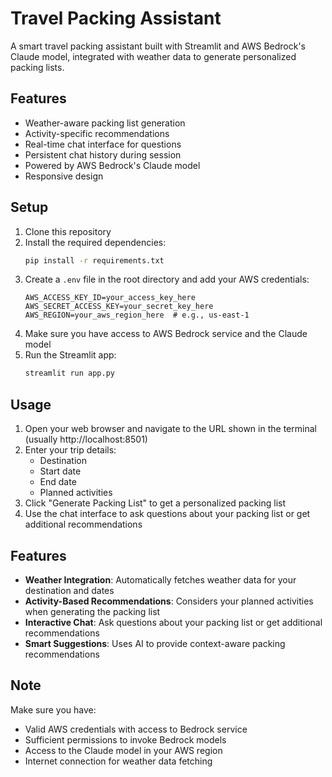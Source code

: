 # Travel Packing Assistant

A smart travel packing assistant built with Streamlit and AWS Bedrock's Claude model, integrated with weather data to generate personalized packing lists.

## Features

- Weather-aware packing list generation
- Activity-specific recommendations
- Real-time chat interface for questions
- Persistent chat history during session
- Powered by AWS Bedrock's Claude model
- Responsive design

## Setup

1. Clone this repository
2. Install the required dependencies:
   ```bash
   pip install -r requirements.txt
   ```
3. Create a `.env` file in the root directory and add your AWS credentials:
   ```
   AWS_ACCESS_KEY_ID=your_access_key_here
   AWS_SECRET_ACCESS_KEY=your_secret_key_here
   AWS_REGION=your_aws_region_here  # e.g., us-east-1
   ```
4. Make sure you have access to AWS Bedrock service and the Claude model
5. Run the Streamlit app:
   ```bash
   streamlit run app.py
   ```

## Usage

1. Open your web browser and navigate to the URL shown in the terminal (usually http://localhost:8501)
2. Enter your trip details:
   - Destination
   - Start date
   - End date
   - Planned activities
3. Click "Generate Packing List" to get a personalized packing list
4. Use the chat interface to ask questions about your packing list or get additional recommendations

## Features

- **Weather Integration**: Automatically fetches weather data for your destination and dates
- **Activity-Based Recommendations**: Considers your planned activities when generating the packing list
- **Interactive Chat**: Ask questions about your packing list or get additional recommendations
- **Smart Suggestions**: Uses AI to provide context-aware packing recommendations

## Note

Make sure you have:
- Valid AWS credentials with access to Bedrock service
- Sufficient permissions to invoke Bedrock models
- Access to the Claude model in your AWS region
- Internet connection for weather data fetching 